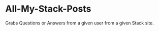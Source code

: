 All-My-Stack-Posts
==================

Grabs Questions or Answers from a given user from a given Stack site.
